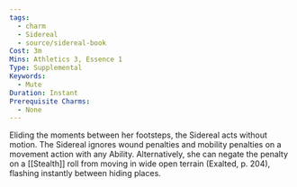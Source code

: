 ```yaml
---
tags:
  - charm
  - Sidereal
  - source/sidereal-book
Cost: 3m
Mins: Athletics 3, Essence 1
Type: Supplemental
Keywords:
  - Mute
Duration: Instant
Prerequisite Charms:
  - None
---
```

Eliding the moments between her footsteps, the Sidereal acts without motion. The Sidereal ignores wound penalties and mobility penalties on a movement action with any Ability. Alternatively, she can negate the penalty on a [[Stealth]] roll from moving in wide open terrain (Exalted, p. 204), flashing instantly between hiding places.